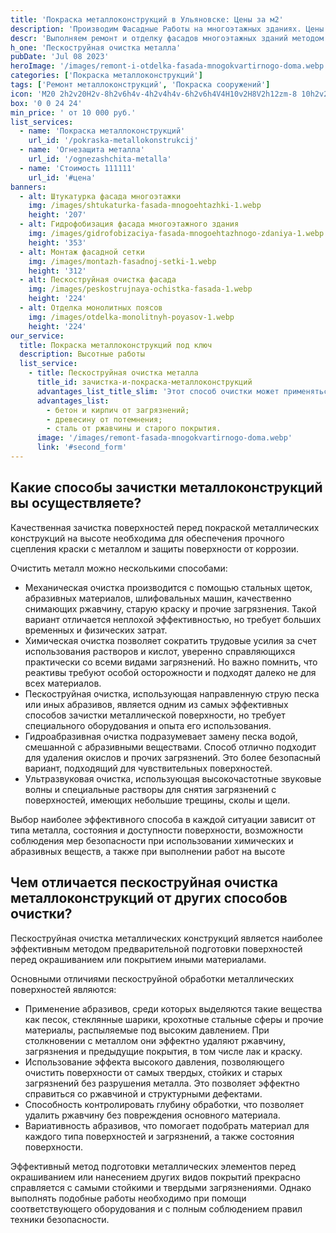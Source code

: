 ```yaml
---
title: 'Покраска металлоконструкций в Ульяновске: Цены за м2'
description: 'Производим Фасадные Работы на многоэтажных зданиях. Цены на сайте. Звоните!'
descr: 'Выполняем ремонт и отделку фасадов многоэтажных зданий методом промышленного альпинизма под ключ.'
h_one: 'Пескоструйная очистка металла'
pubDate: 'Jul 08 2023'
heroImage: '/images/remont-i-otdelka-fasada-mnogokvartirnogo-doma.webp'
categories: ['Покраска металлоконструкций']
tags: ['Ремонт металлоконструкций', 'Покраска сооружений']
icon: 'M20 2h2v20H2v-8h2v6h4v-4h2v4h4v-6h2v6h4V4H10v2H8V2h12zm-8 10h2v2h-2v-2zm-2-2h2v2h-2v-2zm-2 0V8h2v2H8zm-2 2v-2h2v2H6zm0 0H4v2h2v-2zm10-6h2v2h-2V6zm-2 0h-2v2h2V6zm2 4h2v2h-2v-2z'
box: '0 0 24 24'
min_price: ' от 10 000 руб.'
list_services:
  - name: 'Покраска металлоконструкций'
    url_id: '/pokraska-metallokonstrukcij'
  - name: 'Огнезащита металла'
    url_id: '/ognezashchita-metalla'
  - name: 'Стоимость 111111'
    url_id: '#цена'
banners:
  - alt: Штукатурка фасада многоэтажки
    img: /images/shtukaturka-fasada-mnogoehtazhki-1.webp
    height: '207'
  - alt: Гидрофобизация фасада многоэтажного здания
    img: /images/gidrofobizaciya-fasada-mnogoehtazhnogo-zdaniya-1.webp
    height: '353'
  - alt: Монтаж фасадной сетки
    img: /images/montazh-fasadnoj-setki-1.webp
    height: '312'
  - alt: Пескоструйная очистка фасада
    img: /images/peskostrujnaya-ochistka-fasada-1.webp
    height: '224'
  - alt: Отделка монолитных поясов
    img: /images/otdelka-monolitnyh-poyasov-1.webp
    height: '224'
our_service:
  title: Покраска металлоконструкций под ключ
  description: Высотные работы
  list_service:
    - title: Пескоструйная очистка металла
      title_id: зачистка-и-покраска-металлоконструкций
      advantages_list_title_slim: 'Этот способ очистки может применяться как на месте установки конструкции, так и на территории компании, предоставляющей подобные услуги. При желании заказчика конструкцию после очистки грунтуют и красят. Кроме металлоконструкций отчистим:'
      advantages_list:
        - бетон и кирпич от загрязнений;
        - древесину от потемнения;
        - сталь от ржавчины и старого покрытия.
      image: '/images/remont-fasada-mnogokvartirnogo-doma.webp'
      link: '#second_form'
---
```


## Какие способы зачистки металлоконструкций вы осуществляете?

Качественная зачистка поверхностей перед покраской металлических конструкций на высоте необходима для обеспечения прочного сцепления краски с металлом и защиты поверхности от коррозии.

Очистить металл можно несколькими способами:

- Механическая очистка производится с помощью стальных щеток, абразивных материалов, шлифовальных машин, качественно снимающих ржавчину, старую краску и прочие загрязнения. Такой вариант отличается неплохой эффективностью, но требует больших временных и физических затрат.
- Химическая очистка позволяет сократить трудовые усилия за счет использования растворов и кислот, уверенно справляющихся практически со всеми видами загрязнений. Но важно помнить, что реактивы требуют особой осторожности и подходят далеко не для всех материалов.
- Пескоструйная очистка, использующая направленную струю песка или иных абразивов, является одним из самых эффективных способов зачистки металлической поверхности, но требует специального оборудования и опыта его использования.
- Гидроабразивная очистка подразумевает замену песка водой, смешанной с абразивными веществами. Способ отлично подходит для удаления окислов и прочих загрязнений. Это более безопасный вариант, подходящий для чувствительных поверхностей.
- Ультразвуковая очистка, использующая высокочастотные звуковые волны и специальные растворы для снятия загрязнений с поверхностей, имеющих небольшие трещины, сколы и щели.

Выбор наиболее эффективного способа в каждой ситуации зависит от типа металла, состояния и доступности поверхности, возможности соблюдения мер безопасности при использовании химических и абразивных веществ, а также при выполнении работ на высоте

## Чем отличается пескоструйная очистка металлоконструкций от других способов очистки?

Пескоструйная очистка металлических конструкций является наиболее эффективным методом предварительной подготовки поверхностей перед окрашиванием или покрытием иными материалами.

Основными отличиями пескоструйной обработки металлических поверхностей являются:

- Применение абразивов, среди которых выделяются такие вещества как песок, стеклянные шарики, крохотные стальные сферы и прочие материалы, распыляемые под высоким давлением. При столкновении с металлом они эффектно удаляют ржавчину, загрязнения и предыдущие покрытия, в том числе лак и краску.
- Использование эффекта высокого давления, позволяющего очистить поверхности от самых твердых, стойких и старых загрязнений без разрушения металла. Это позволяет эффектно справиться со ржавчиной и структурными дефектами.
- Способность контролировать глубину обработки, что позволяет удалить ржавчину без повреждения основного материала.
- Вариативность абразивов, что помогает подобрать материал для каждого типа поверхностей и загрязнений, а также состояния поверхности.

Эффективный метод подготовки металлических элементов перед окрашиванием или нанесением других видов покрытий прекрасно справляется с самыми стойкими и твердыми загрязнениями. Однако выполнять подобные работы необходимо при помощи соответствующего оборудования и с полным соблюдением правил техники безопасности.
